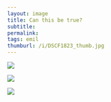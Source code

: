 ```yaml
---
layout: image
title: Can this be true?
subtitle: 
permalink: 
tags: emil
thumburl: /i/DSCF1823_thumb.jpg
---
```

![]({{site.url}}/i/DSCF1822_thumb.jpg)

![]({{site.url}}/i/DSCF1823_thumb.jpg)

![]({{site.url}}/i/DSCF1825_thumb.jpg)
